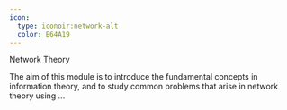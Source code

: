 ```yaml
---
icon:
  type: iconoir:network-alt
  color: E64A19
---
```

Network Theory

The aim of this module is to introduce the fundamental concepts in information theory, and to study common problems that arise in network theory using ... 
